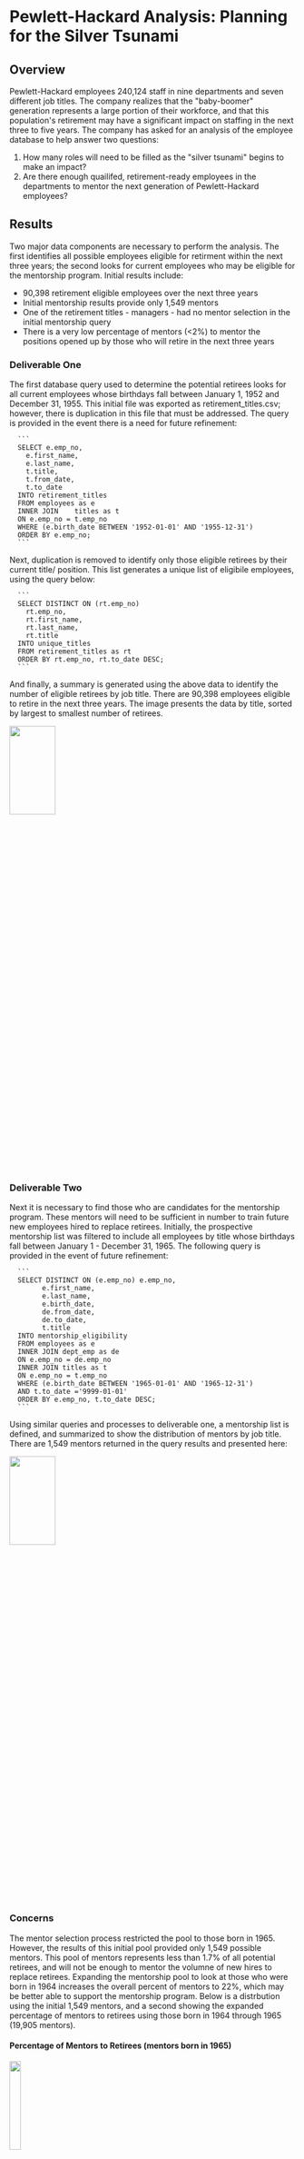 # Pewlett-Hackard Analysis: Planning for the Silver Tsunami

## Overview
Pewlett-Hackard employees 240,124 staff in nine departments and seven different job titles. The company realizes that the "baby-boomer" generation represents a large portion of their workforce, and that this population's retirement may have a significant impact on staffing in the next three to five years. The company has asked for an analysis of the employee database to help answer two questions:
1. How many roles will need to be filled as the "silver tsunami" begins to make an impact?
2. Are there enough quailifed, retirement-ready employees in the departments to mentor the next generation of Pewlett-Hackard employees?

## Results
Two major data components are necessary to perform the analysis. The first identifies all possible employees eligible for retirment within the next three years; the second looks for current employees who may be eligible for the mentorship program. Initial results include:
- 90,398 retirement eligible employees over the next three years
- Initial mentorship results provide only 1,549 mentors
- One of the retirement titles - managers - had no mentor selection in the initial mentorship query
- There is a very low percentage of mentors (<2%) to mentor the positions opened up by those who will retire in the next three years

### Deliverable One
The first database query used to determine the potential retirees looks for all current employees whose birthdays fall between January 1, 1952 and December 31, 1955. This initial file was exported as retirement_titles.csv; however, there is duplication in this file that must be addressed. The query is provided in the event there is a need for future refinement:

      ```
      SELECT e.emp_no, 
        e.first_name, 
        e.last_name, 
        t.title, 
        t.from_date, 
        t.to_date
      INTO retirement_titles
      FROM employees as e
      INNER JOIN	titles as t
      ON e.emp_no = t.emp_no
      WHERE (e.birth_date BETWEEN '1952-01-01' AND '1955-12-31')
      ORDER BY e.emp_no;
      ```

Next, duplication is removed to identify only those eligible retirees by their current title/ position. This list generates a unique list of eligibile employees, using the query below:

      ```
      SELECT DISTINCT ON (rt.emp_no)
        rt.emp_no, 
        rt.first_name, 
        rt.last_name, 
        rt.title
      INTO unique_titles
      FROM retirement_titles as rt
      ORDER BY rt.emp_no, rt.to_date DESC;
      ```
And finally, a summary is generated using the above data to identify the number of eligible retirees by job title. There are 90,398 employees eligible to retire in the next three years. The image presents the data by title, sorted by largest to smallest number of retirees.

<img src ="images/retiring_titles_table.png" width="40%" height="20%">

### Deliverable Two
Next it is necessary to find those who are candidates for the mentorship program. These mentors will need to be sufficient in number to train future new employees hired to replace retirees. Initially, the prospective mentorship list was filtered to include all employees by title whose birthdays fall between January 1 - December 31, 1965. The following query is provided in the event of future refinement:

      ```
      SELECT DISTINCT ON (e.emp_no) e.emp_no, 
            e.first_name, 
            e.last_name, 
            e.birth_date,
            de.from_date,
            de.to_date,
            t.title
      INTO mentorship_eligibility
      FROM employees as e
      INNER JOIN dept_emp as de
      ON e.emp_no = de.emp_no
      INNER JOIN titles as t
      ON e.emp_no = t.emp_no
      WHERE (e.birth_date BETWEEN '1965-01-01' AND '1965-12-31')
      AND t.to_date ='9999-01-01'
      ORDER BY e.emp_no, t.to_date DESC;
      ```
Using similar queries and processes to deliverable one, a mentorship list is defined, and summarized to show the distribution of mentors by job title. There are 1,549 mentors returned in the query results and presented here:

<img src = "images/mentor_summary_by_title.png" width="40%" height="20%">

### Concerns
The mentor selection process restricted the pool to those born in 1965. However, the results of this initial pool provided only 1,549 possible mentors. This pool of mentors represents less than 1.7% of all potential retirees, and will not be enough to mentor the volumne of new hires to replace retirees. Expanding the mentorship pool to look at those who were born in 1964 increases the overall percent of mentors to 22%, which may be better able to support the mentorship program. Below is a distrbution using the initial 1,549 mentors, and a second showing the expanded percentage of mentors to retirees using those born in 1964 through 1965 (19,905 mentors).

#### Percentage of Mentors to Retirees (mentors born in 1965)

<img src = "images/percent_mentors_to_retirees.png" weight="40%" height="20%">

#### Percentage of Expanded Mentors to Retirees (mentors born between 1964 and 1965)

<img src = "images/percent_expanded_mentors_to_retirees.png" weight="40%" height="20%">

Another concern arose when looking at expanding the mentorship pool to include employees born in 1966. The query returned no results for employees born in 1966. This result seems unusual, and should be investigated. 

## Summary of the Analysis
Of the 240,124 employees, 90,398 distributed over seven different roles will need to be filled within the next three years. This number represents nearly 38% of the company's workforce. The total number of mentors as initially defined is 1,549 employees. The mentorships selected in the initial query is not sufficient to mentor the next generation of Pewlett-Hackard employees.

Other questions from the queries and data include:

- Senior Engineers are the largest potential retiree pool with over 29,000 employees, or nearly 30% of the retirement elegible employees.
      - How difficult will it be to find qualified engineers to fill these senior level retirees?

- Senior Staff is the second largest potential retiree pool with over 28,000 employees, again representing nearly 30% of total retirement eligible employees.
- Nearly 70% of all possible retirees are in senior positions.
      - Should current retirement eligible staff be mentoring the "mentor staff" now to fill these senior level positions?

- Nearly 50% of all possible retirees are "senior engineers" or "engineers".
      - How difficult will it be to find qualified engineers to fill these roles?

Expanding the mentorship selection query to include those born in 1964 increases the mentorship pool to 19,905 possible mentors, or 22% of the retirement pool. In addition, Pewlett-Hackard may want to seek out local or regional universities to recruit their pool of engineers. The analysis shows engineer positions make up a large portion of those riding the "silver tsunami". Due to the significant number of senior engineers anticipated to retire in the next three years, the company may also want to initiate a mentorship program with this group of retirees in order to build their next senior level engineers before they department the company.

A query was built that shows the side-by-side comparison of retirement roles compared the expanded mentors (19,905 mentors) in those roles. The total retiring staff is heavy in both senior engineers and senior staff, and also reflects a considerable number of engineers not specified as "senior". Since senior level positions and engineers can be difficult to hire, Pewlett-Hackard may wish to consider using their retirement eligible pool to mentor those who will remain as future mentors for new employees.

1. The query used to build the ditribution of mentors to retirees query shown below. The query for the expanded mentors is provided in the event it needs to be refined in the future:

            ```
            SELECT rt.title "Retiree Title", rt.count retirees,
                        mentor_count, 
                        ROUND(CAST(mentor_count AS DEC) / CAST(rt.count AS DEC)*100,2) AS percent_mentors
            FROM retiring_titles AS rt
            LEFT JOIN mentor_summary_expanded AS ms
            ON rt.title = mentor_title
            GROUP BY "Retiree Title", mentor_count, retirees;
            ```
2. The percentage distribution of mentors to retirees after expanding the mentorship to include those born in 1964
<img src = "images/percent_expanded_mentors_to_retirees.png" weight="40%" height="20%">

